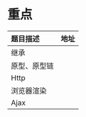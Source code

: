 # 重点

| 题目描述 | 地址 |
| :--- | :--- |
| 继承 |  |
| 原型、原型链 |  |
| Http |  |
| 浏览器渲染 |  |
| Ajax |  |




